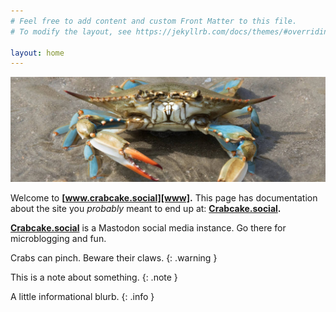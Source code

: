 ```yaml
---
# Feel free to add content and custom Front Matter to this file.
# To modify the layout, see https://jekyllrb.com/docs/themes/#overriding-theme-defaults

layout: home
---
```

![Blue crab on the shoreline](/images/blue-crab-on-beach.jpg)

Welcome to **[www.crabcake.social][www].** This page has documentation about the site you *probably* meant to end up at: **[Crabcake.social][crabcake].**

**[Crabcake.social][crabcake]** is a Mastodon social media instance. Go there for microblogging and fun.

Crabs can pinch. Beware their claws.
{: .warning }

This is a note about something.
{: .note }

A little informational blurb.
{: .info }


[crabcake]: https://crabcake.social/
[www]: https://www.crabcake.social/
